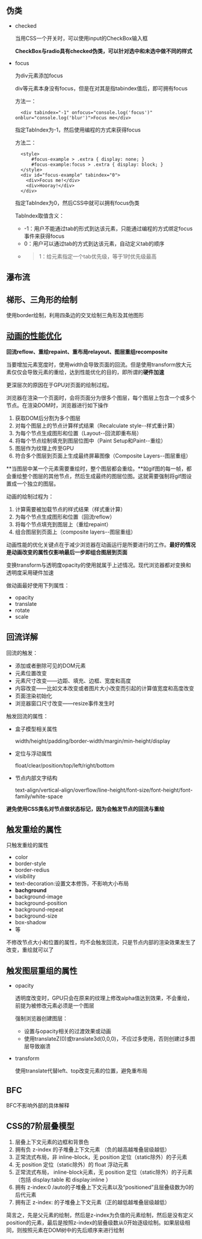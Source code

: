 ## 伪类

* checked

	当用CSS一个开关时，可以使用input的CheckBox输入框

	**CheckBox与radio具有checked伪类，可以针对选中和未选中做不同的样式**

* focus

	为div元素添加focus

	div等元素本身没有focus，但是在对其是指tabindex值后，即可拥有focus

	方法一：

		<div tabindex="-1" onfocus="console.log('focus')" onblur="console.log('blur')">Focus me</div>

	指定TabIndex为-1，然后使用编程的方式来获得focus

	方法二：

		<style>
			#focus-example > .extra { display: none; }
			#focus-example:focus > .extra { display: block; }
		</style>
		<div id="focus-example" tabindex="0">
		  <div>Focus me!</div>
		  <div>Hooray!</div>
		</div>

	指定TabIndex为0，然后CSS中就可以拥有focus伪类

	TabIndex取值含义：

	* -1：用户不能通过tab的形式到达该元素，只能通过编程的方式绑定focus事件来获得focus
	* 0：用户可以通过tab的方式到达该元素，自动定义tab的顺序
	* >1：给元素指定一个tab优先级，等于1时优先级最高

## 瀑布流

## 梯形、三角形的绘制

使用border绘制，利用四条边的交叉绘制三角形及其他图形

## [动画的性能优化](http://www.jianshu.com/p/2b10d0822d3f)

**回流reflow、重绘repaint、重布局relayout、图层重组recomposite**

当要增加元素宽度时，使用width会导致页面的回流。但是使用transform放大元素仅仅会导致元素的重绘，达到性能优化的目的，即所谓的**硬件加速**

更深层次的原因在于GPU对页面的绘制过程。

浏览器在渲染一个页面时，会将页面分为很多个图层，每个图层上包含一个或多个节点。在渲染DOM时，浏览器进行如下操作

1. 获取DOM后分割为多个图层
2. 对每个图层上的节点计算样式结果（Recalculate style--样式重计算）
3. 为每个节点生成图形和位置（Layout--回流即重布局）
4. 将每个节点绘制填充到图层位图中（Paint Setup和Paint--重绘）
5. 图层作为纹理上传至GPU
6. 符合多个图层到页面上生成最终屏幕图像（Composite Layers--图层重组）

**当图层中某一个元素需要重绘时，整个图层都会重绘。**如gif图的每一帧，都会重绘整个图层的其他节点，然后生成最终的图层位图。这就需要强制将gif图设置成一个独立的图层。

动画的绘制过程为：

1. 计算需要被加载节点的样式结果（样式重计算）
2. 为每个节点生成图形和位置（回流reflow）
3. 将每个节点填充到图层上（重绘repaint）
4. 组合图层到页面上（composite layers--图层重组）

动画性能的优化关键点在于减少浏览器在动画运行是所要进行的工作。**最好的情况是动画改变的属性仅影响最后一步即组合图层到页面**

变换transform与透明度opacity的使用就属于上述情况。现代浏览器都对变换和透明度采用硬件加速

做动画最好使用下列属性：

* opacity
* translate
* rotate
* scale

## 回流详解

回流的触发：

* 添加或者删除可见的DOM元素
* 元素位置改变
* 元素尺寸改变——边距、填充、边框、宽度和高度
* 内容改变——比如文本改变或者图片大小改变而引起的计算值宽度和高度改变
* 页面渲染初始化
* 浏览器窗口尺寸改变——resize事件发生时

触发回流的属性：

* 盒子模型相关属性
	
	width/height/padding/border-width/margin/min-height/display

* 定位与浮动属性

	float/clear/position/top/left/right/bottom

* 节点内部文字结构

	text-align/vertical-align/overflow/line-height/font-size/font-height/font-family/white-space

**避免使用CSS类名对节点做状态标记，因为会触发节点的回流与重绘**

## 触发重绘的属性

只触发重绘的属性

* color
* border-style
* border-redius
* visibility
* text-decoration:设置文本修饰，不影响大小布局
* **bachground**
* background-image
* background-position
* background-repeat
* background-size
* box-shadow
* 等

不修改节点大小和位置的属性，均不会触发回流，只是节点内部的渲染效果发生了改变，重绘就可以了

## 触发图层重组的属性

* opacity

	透明度改变时，GPU只会在原来的纹理上修改alpha值达到效果，不会重绘，前提为被修改元素必须是一个图层

	强制浏览器创建图层：

	* 设置与opacity相关的过渡效果或动画
	* 使用translateZ(0)或translate3d(0,0,0)，不应过多使用，否则创建过多图层导致崩溃

* transform

	使用translate代替left、top改变元素的位置，避免重布局

## BFC

BFC不影响外部的具体解释

## CSS的7阶层叠模型

1. 层叠上下文元素的边框和背景色
2. 拥有负 z-index 的子堆叠上下文元素 （负的越高越堆叠层级越低）
3. 正常流式布局，非 inline-block，无 position 定位（static除外）的子元素
4. 无 position 定位（static除外）的 float 浮动元素
5. 正常流式布局， inline-block元素，无 position 定位（static除外）的子元素（包括 display:table 和 display:inline ）
6. 拥有 z-index:0 /auto的子堆叠上下文元素以及“positioned”且层叠级数为0的后代元素
7. 拥有正 z-index: 的子堆叠上下文元素（正的越低越堆叠层级越低）

简言之，先是父元素的绘制，然后是z-index为负值的元素绘制，然后是没有定义position的元素，最后是按照z-index的层叠级数从0开始逐级绘制。如果层级相同，则按照元素在DOM树中的先后顺序来进行绘制